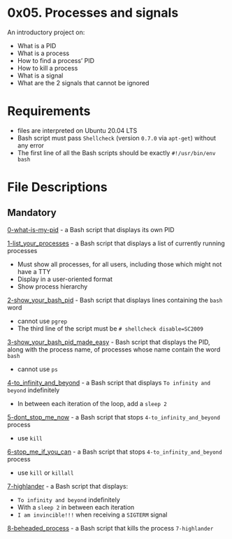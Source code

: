 # 0x05. Processes and signals
An introductory project on:
- What is a PID
- What is a process
- How to find a process’ PID
- How to kill a process
- What is a signal
- What are the 2 signals that cannot be ignored

# Requirements
- files are interpreted on Ubuntu 20.04 LTS
- Bash script must pass `Shellcheck` (version `0.7.0` via `apt-get`) without any error
- The first line of all the Bash scripts should be exactly `#!/usr/bin/env bash`

# File Descriptions
## Mandatory
[0-what-is-my-pid](https://github.com/Gbeminiyi-S/alx-system_engineering-devops/tree/master/0x05-processes_and_signals/0-what-is-my-pid) - a Bash script that displays its own PID

[1-list_your_processes](https://github.com/Gbeminiyi-S/alx-system_engineering-devops/tree/master/0x05-processes_and_signals/1-list_your_processes) - a Bash script that displays a list of currently running processes
- Must show all processes, for all users, including those which might not have a TTY
- Display in a user-oriented format
- Show process hierarchy

[2-show_your_bash_pid](https://github.com/Gbeminiyi-S/alx-system_engineering-devops/tree/master/0x05-processes_and_signals/2-show_your_bash_pid) - Bash script that displays lines containing the `bash` word
- cannot use `pgrep`
- The third line of the script must be `# shellcheck disable=SC2009`

[3-show_your_bash_pid_made_easy](https://github.com/Gbeminiyi-S/alx-system_engineering-devops/tree/master/0x05-processes_and_signals/3-show_your_bash_pid_made_easy) - Bash script that displays the PID, along with the process name, of processes whose name contain the word `bash`
- cannot use `ps`

[4-to_infinity_and_beyond](https://github.com/Gbeminiyi-S/alx-system_engineering-devops/tree/master/0x05-processes_and_signals/4-to_infinity_and_beyond) - a Bash script that displays `To infinity and beyond` indefinitely
- In between each iteration of the loop, add a `sleep 2`

[5-dont_stop_me_now](https://github.com/Gbeminiyi-S/alx-system_engineering-devops/tree/master/0x05-processes_and_signals/5-dont_stop_me_now) - a Bash script that stops `4-to_infinity_and_beyond` process
- use `kill`

[6-stop_me_if_you_can](https://github.com/Gbeminiyi-S/alx-system_engineering-devops/tree/master/0x05-processes_and_signals/6-stop_me_if_you_can) - a Bash script that stops `4-to_infinity_and_beyond` process
- use `kill` or `killall`

[7-highlander](https://github.com/Gbeminiyi-S/alx-system_engineering-devops/tree/master/0x05-processes_and_signals/7-highlander) -  a Bash script that displays:
- `To infinity and beyond` indefinitely
- With a `sleep 2` in between each iteration
- `I am invincible!!!` when receiving a `SIGTERM` signal

[8-beheaded_process](https://github.com/Gbeminiyi-S/alx-system_engineering-devops/tree/master/0x05-processes_and_signals/8-beheaded_process) - a Bash script that kills the process `7-highlander`
